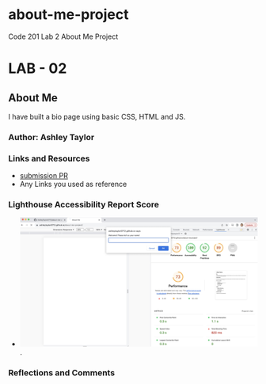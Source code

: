 # about-me-project
Code 201 Lab 2 About Me Project
# LAB - 02

## About Me

I have built a bio page using basic CSS, HTML and JS.

### Author: Ashley Taylor

### Links and Resources

* [submission PR](http://xyz.com)
* Any Links you used as reference

### Lighthouse Accessibility Report Score

* ![lighthouse report](/img/B335CA51-AD38-491A-87AF-8BAAB8369EE4.jpeg "lighthouse report").

### Reflections and Comments
